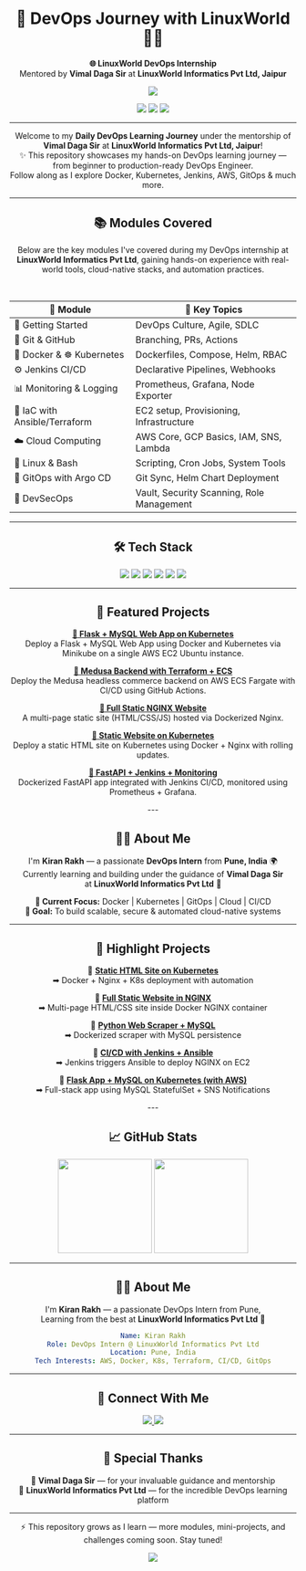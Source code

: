 <h1 align="center">🚀 DevOps Journey with LinuxWorld 🙋‍♂️</h1>

<p align="center">
  <strong>🌐 LinuxWorld DevOps Internship</strong><br/>
  Mentored by <strong>Vimal Daga Sir</strong> at <strong>LinuxWorld Informatics Pvt Ltd, Jaipur</strong>
</p>

<p align="center">
  <img src="https://readme-typing-svg.herokuapp.com?font=Fira+Code&size=22&duration=3000&pause=1000&center=true&width=435&lines=DevOps+Intern+at+LinuxWorld;Cloud+Native+Learner;Open+Source+Explorer;CI%2FCD+Pipeline+Builder"/>
</p>

<p align="center">
  <img src="https://img.shields.io/badge/LinuxWorld-Tech%20Intern-blue?style=for-the-badge&logo=linux" />
  <img src="https://img.shields.io/github/last-commit/Kiranrakh/LW-DevOps-Learning-Daily?style=for-the-badge&color=green" />
  <img src="https://img.shields.io/github/stars/Kiranrakh/LW-DevOps-Learning-Daily?style=for-the-badge" />
</p>

---

<p align="center">
  Welcome to my <strong>Daily DevOps Learning Journey</strong> under the mentorship of <strong>Vimal Daga Sir</strong> at <strong>LinuxWorld Informatics Pvt Ltd, Jaipur</strong>!<br>
  ✨ This repository showcases my hands-on DevOps learning journey — from beginner to production-ready DevOps Engineer. <br/>
  Follow along as I explore Docker, Kubernetes, Jenkins, AWS, GitOps & much more.
</p>

---

<h2 align="center">📚 Modules Covered</h2>

<p align="center">
  Below are the key modules I've covered during my DevOps internship at <strong>LinuxWorld Informatics Pvt Ltd</strong>,
  gaining hands-on experience with real-world tools, cloud-native stacks, and automation practices.
</p>

<br/>

<div align="center">

<table>
  <thead>
    <tr>
      <th>📘 Module</th>
      <th>🔧 Key Topics</th>
    </tr>
  </thead>
  <tbody>
    <tr>
      <td>🏁 Getting Started</td>
      <td>DevOps Culture, Agile, SDLC</td>
    </tr>
    <tr>
      <td>🔗 Git & GitHub</td>
      <td>Branching, PRs, Actions</td>
    </tr>
    <tr>
      <td>🐳 Docker & ☸ Kubernetes</td>
      <td>Dockerfiles, Compose, Helm, RBAC</td>
    </tr>
    <tr>
      <td>⚙️ Jenkins CI/CD</td>
      <td>Declarative Pipelines, Webhooks</td>
    </tr>
    <tr>
      <td>📊 Monitoring & Logging</td>
      <td>Prometheus, Grafana, Node Exporter</td>
    </tr>
    <tr>
      <td>🧱 IaC with Ansible/Terraform</td>
      <td>EC2 setup, Provisioning, Infrastructure</td>
    </tr>
    <tr>
      <td>☁️ Cloud Computing</td>
      <td>AWS Core, GCP Basics, IAM, SNS, Lambda</td>
    </tr>
    <tr>
      <td>🐧 Linux & Bash</td>
      <td>Scripting, Cron Jobs, System Tools</td>
    </tr>
    <tr>
      <td>🔁 GitOps with Argo CD</td>
      <td>Git Sync, Helm Chart Deployment</td>
    </tr>
    <tr>
      <td>🔐 DevSecOps</td>
      <td>Vault, Security Scanning, Role Management</td>
    </tr>
  </tbody>
</table>

---

<h2 align="center">🛠️ Tech Stack</h2>

<p align="center">
  <img src="https://img.shields.io/badge/Docker-2496ED?style=for-the-badge&logo=docker&logoColor=white"/>
  <img src="https://img.shields.io/badge/Kubernetes-326CE5?style=for-the-badge&logo=kubernetes&logoColor=white"/>
  <img src="https://img.shields.io/badge/Jenkins-D24939?style=for-the-badge&logo=jenkins&logoColor=white"/>
  <img src="https://img.shields.io/badge/Terraform-623CE4?style=for-the-badge&logo=terraform&logoColor=white"/>
  <img src="https://img.shields.io/badge/Ansible-EE0000?style=for-the-badge&logo=ansible&logoColor=white"/>
  <img src="https://img.shields.io/badge/AWS-FF9900?style=for-the-badge&logo=amazonaws&logoColor=white"/>
</p>

---
<h2 align="center">🚀 Featured Projects</h2> <p align="center"> <a href="https://github.com/Kiranrakh/Flask-MySQL-App-on-Kubernetes-Minikube-EC2-.git"><strong>📌 Flask + MySQL Web App on Kubernetes</strong></a><br/> Deploy a Flask + MySQL Web App using Docker and Kubernetes via Minikube on a single AWS EC2 Ubuntu instance. </p> <p align="center"> <a href="https://github.com/Kiranrakh/Terraform-Ia-to-Deploy-Medusa-Backend-on-AWS-ECS-Fargate.git"><strong>📌 Medusa Backend with Terraform + ECS</strong></a><br/> Deploy the Medusa headless commerce backend on AWS ECS Fargate with CI/CD using GitHub Actions. </p> <p align="center"> <a href="https://github.com/Kiranrakh/full-static-nginx-website.git"><strong>📌 Full Static NGINX Website</strong></a><br/> A multi-page static site (HTML/CSS/JS) hosted via Dockerized Nginx. </p> <p align="center"> <a href="https://github.com/Kiranrakh/Deploying-a-Static-HTML-Website-on-Kubernetes-using-Docker-Nginx.git"><strong>📌 Static Website on Kubernetes</strong></a><br/> Deploy a static HTML site on Kubernetes using Docker + Nginx with rolling updates. </p> <p align="center"> <a href="https://github.com/Kiranrakh/Dockerized-FastAPI-Application.git"><strong>📌 FastAPI + Jenkins + Monitoring</strong></a><br/> Dockerized FastAPI app integrated with Jenkins CI/CD, monitored using Prometheus + Grafana. </p>
---

<h2 align="center">🙋‍♂️ About Me</h2>

<p align="center">
  I'm <strong>Kiran Rakh</strong> — a passionate <strong>DevOps Intern</strong> from <strong>Pune, India</strong> 🌍<br/>
  Currently learning and building under the guidance of <strong>Vimal Daga Sir</strong><br/>
  at <strong>LinuxWorld Informatics Pvt Ltd</strong> 🚀
</p>

<p align="center">
  <strong>🔭 Current Focus:</strong> Docker | Kubernetes | GitOps | Cloud | CI/CD<br/>
  <strong>🧠 Goal:</strong> To build scalable, secure & automated cloud-native systems
</p>




---
<h2 align="center">🚀 Highlight Projects</h2>

<p align="center">

🔹 <a href="https://github.com/Kiranrakh/LW-DevOps-Learning-Daily/tree/main/Deploying-a-Static-HTML-Website-on-Kubernetes-using-Docker-Nginx">
  <strong>Static HTML Site on Kubernetes</strong></a><br/>
➡ Docker + Nginx + K8s deployment with automation


🔹 <a href="https://github.com/Kiranrakh/LW-DevOps-Learning-Daily/tree/main/Full-Static-Nginx-Website">
  <strong>Full Static Website in NGINX</strong></a><br/>
➡ Multi-page HTML/CSS site inside Docker NGINX container


🔹 <a href="https://github.com/Kiranrakh/LW-DevOps-Learning-Daily/tree/main/Dockerized-Web-Scraper-with-MySQL">
  <strong>Python Web Scraper + MySQL</strong></a><br/>
➡ Dockerized scraper with MySQL persistence


🔹 <a href="https://github.com/Kiranrakh/LW-DevOps-Learning-Daily/tree/main/Jenkins-Ansible-Nginx-Deploy">
  <strong>CI/CD with Jenkins + Ansible</strong></a><br/>
➡ Jenkins triggers Ansible to deploy NGINX on EC2


🔹 <a href="https://github.com/Kiranrakh/flask-mysql-k8s">
  <strong>Flask App + MySQL on Kubernetes (with AWS)</strong></a><br/>
➡ Full-stack app using MySQL StatefulSet + SNS Notifications

</p>
---

<h2 align="center">📈 GitHub Stats</h2>

<p align="center">
  <img src="https://github-readme-stats.vercel.app/api?username=Kiranrakh&show_icons=true&theme=tokyonight&count_private=true" height="165" />
  <img src="https://github-readme-stats.vercel.app/api/top-langs/?username=Kiranrakh&layout=compact&theme=tokyonight" height="165" />
</p>

---

<h2 align="center">🙋‍♂️ About Me</h2>

<p align="center">
  I'm <strong>Kiran Rakh</strong> — a passionate DevOps Intern from Pune,<br/>
  Learning from the best at <strong>LinuxWorld Informatics Pvt Ltd</strong> 🚀
</p>




```yaml
Name: Kiran Rakh
Role: DevOps Intern @ LinuxWorld Informatics Pvt Ltd
Location: Pune, India
Tech Interests: AWS, Docker, K8s, Terraform, CI/CD, GitOps

````

---

<h2 align="center">📡 Connect With Me</h2>

<p align="center">
  <a href="https://www.linkedin.com/in/kiran-rakh-b644b6248/">
    <img src="https://img.shields.io/badge/LinkedIn-Kiran%20Rakh-blue?style=for-the-badge&logo=linkedin"/>
  </a>
  <a href="https://github.com/Kiranrakh">
    <img src="https://img.shields.io/badge/GitHub-Kiranrakh-black?style=for-the-badge&logo=github"/>
  </a>
</p>

---

<h2 align="center">🙏 Special Thanks</h2>

<p align="center">
  🧠 <strong>Vimal Daga Sir</strong> — for your invaluable guidance and mentorship<br />
  🏢 <strong>LinuxWorld Informatics Pvt Ltd</strong> — for the incredible DevOps learning platform
</p>

---

<p align="center">
  ⚡ This repository grows as I learn — more modules, mini-projects, and challenges coming soon. Stay tuned!
</p>

<p align="center">
  <img src="https://capsule-render.vercel.app/api?type=waving&color=gradient&height=120&section=footer"/>
</p>


